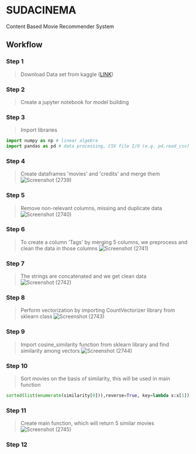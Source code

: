 
# SUDACINEMA

Content Based Movie Recommender System

## Workflow

### Step 1
> Download Data set from kaggle ([LINK](https://www.kaggle.com/datasets/tmdb/tmdb-movie-metadata))

### Step 2
> Create a jupyter notebook for model building

### Step 3
> Import libraries
  ```python
  import numpy as np # linear algebra
  import pandas as pd # data processing, CSV file I/O (e.g. pd.read_csv)
  ```
### Step 4 
> Create dataframes 'movies' and 'credits' and merge them
![Screenshot (2739)](https://github.com/user-attachments/assets/751449b5-feb1-4059-a1a9-d1b2c504998f)

### Step 5
> Remove non-relevant columns,  missing and duplicate data
![Screenshot (2740)](https://github.com/user-attachments/assets/edeef0bc-5382-4abf-94ec-fd55a691f6cf)

### Step 6
> To create a column 'Tags' by merging 5 columns, we preprocess and clean the data in those columns
![Screenshot (2741)](https://github.com/user-attachments/assets/ed1d23dc-ad77-4fee-8c77-10c8d0aee30d)

### Step 7
> The strings are concatenated and we get clean data
![Screenshot (2742)](https://github.com/user-attachments/assets/ee37296e-3759-4598-b5dc-afbfe3f34a7b)

### Step 8 
> Perform vectorization by importing CountVectorizer library from sklearn class
![Screenshot (2743)](https://github.com/user-attachments/assets/aa920134-d60a-4609-bf3a-d90b33725696)

### Step 9 
> Import cosine_similarity function from sklearn library and find similarity among vectors
![Screenshot (2744)](https://github.com/user-attachments/assets/f63a974d-2da0-49dc-8e3a-550211731ea1)

### Step 10
> Sort movies on the basis of similarity, this will be used in main function
  ```python
sorted(list(enumerate(similarity[0])),reverse=True, key=lambda x:x[1])[1:6] 
  ```
### Step 11
> Create main function, which will return 5 similar movies
![Screenshot (2745)](https://github.com/user-attachments/assets/ece27ca5-1f28-425f-b5d8-abff8e448cd2)

### Step 12












